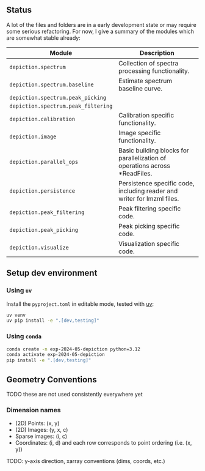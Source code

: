 ## Status

A lot of the files and folders are in a early development state or may require some serious refactoring.
For now, I give a summary of the modules which are somewhat stable already:

| Module                              | Description                                                                |
|-------------------------------------|----------------------------------------------------------------------------|
| `depiction.spectrum`                | Collection of spectra processing functionality.                            |
| `depiction.spectrum.baseline`       | Estimate spectrum baseline curve.                                          |
| `depiction.spectrum.peak_picking`   |                                                                            |
| `depiction.spectrum.peak_filtering` |                                                                            |
| `depiction.calibration`             | Calibration specific functionality.                                        |
| `depiction.image`                   | Image specific functionality.                                              |
| `depiction.parallel_ops`            | Basic building blocks for parallelization of operations across *ReadFiles. |
| `depiction.persistence`             | Persistence specific code, including reader and writer for Imzml files.    |
| `depiction.peak_filtering`          | Peak filtering specific code.                                              |
| `depiction.peak_picking`            | Peak picking specific code.                                                |
| `depiction.visualize`               | Visualization specific code.                                               |

## Setup dev environment

### Using `uv`
Install the `pyproject.toml` in editable mode, tested with [uv](https://github.com/astral-sh/uv):

```bash
uv venv
uv pip install -e ".[dev,testing]"
```

### Using `conda`

```bash
conda create -n exp-2024-05-depiction python=3.12 
conda activate exp-2024-05-depiction
pip install -e ".[dev,testing]"
```

## Geometry Conventions

TODO these are not used consistently everywhere yet

### Dimension names

- (2D) Points: (x, y)
- (2D) Images: (y, x, c)
- Sparse images: (i, c)
- Coordinates: (i, d) and each row corresponds to point ordering (i.e. (x, y))

TODO: y-axis direction, xarray conventions (dims, coords, etc.)

